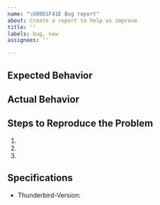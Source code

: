 ```yaml
---
name: "\U0001F41E Bug report"
about: Create a report to help us improve
title: ''
labels: bug, new
assignees: ''

---
```


##  Expected Behavior


## Actual Behavior


## Steps to Reproduce the Problem

  1.
  1.
  1.

## Specifications

  - Thunderbird-Version:
